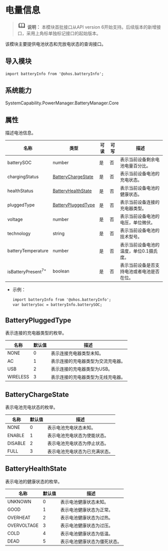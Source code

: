 # 电量信息

> ![icon-note.gif](public_sys-resources/icon-note.gif) **说明：**
> 本模块首批接口从API version 6开始支持。后续版本的新增接口，采用上角标单独标记接口的起始版本。

该模块主要提供电池状态和充放电状态的查询接口。


## 导入模块

```
import batteryInfo from '@ohos.batteryInfo';
```

## 系统能力

SystemCapability.PowerManager.BatteryManager.Core

## 属性

描述电池信息。

| 名称                            | 类型                                       | 可读   | 可写   | 描述                    |
| ----------------------------- | ---------------------------------------- | ---- | ---- | --------------------- |
| batterySOC                    | number                                   | 是    | 否    | 表示当前设备剩余电池电量百分比。      |
| chargingStatus                | [BatteryChargeState](#batterychargestate) | 是    | 否    | 表示当前设备电池的充电状态。        |
| healthStatus                  | [BatteryHealthState](#batteryhealthstate) | 是    | 否    | 表示当前设备电池的健康状态。        |
| pluggedType                   | [BatteryPluggedType](#batterypluggedtype) | 是    | 否    | 表示当前设备连接的充电器类型。       |
| voltage                       | number                                   | 是    | 否    | 表示当前设备电池的电压，单位微伏。     |
| technology                    | string                                   | 是    | 否    | 表示当前设备电池的技术型号。        |
| batteryTemperature            | number                                   | 是    | 否    | 表示当前设备电池的温度，单位0.1摄氏度。 |
| isBatteryPresent<sup>7+</sup> | boolean                                  | 是    | 否    | 表示当前设备是否支持电池或者电池是否在位。 |

- 示例：
  ```
  import batteryInfo from '@ohos.batteryInfo';
  var batterySoc = batteryInfo.batterySOC;
  ```


## BatteryPluggedType

表示连接的充电器类型的枚举。


| 名称       | 默认值  | 描述                |
| -------- | ---- | ----------------- |
| NONE     | 0    | 表示连接充电器类型未知。      |
| AC       | 1    | 表示连接的充电器类型为交流充电器。 |
| USB      | 2    | 表示连接的充电器类型为USB。   |
| WIRELESS | 3    | 表示连接的充电器类型为无线充电器。 |


## BatteryChargeState

表示电池充电状态的枚举。


| 名称      | 默认值  | 描述              |
| ------- | ---- | --------------- |
| NONE    | 0    | 表示电池充电状态未知。     |
| ENABLE  | 1    | 表示电池充电状态为使能状态。  |
| DISABLE | 2    | 表示电池充电状态为停止状态。  |
| FULL    | 3    | 表示电池充电状态为已充满状态。 |


## BatteryHealthState

表示电池的健康状态的枚举。


| 名称          | 默认值  | 描述             |
| ----------- | ---- | -------------- |
| UNKNOWN     | 0    | 表示电池健康状态未知。    |
| GOOD        | 1    | 表示电池健康状态为正常。   |
| OVERHEAT    | 2    | 表示电池健康状态为过热。   |
| OVERVOLTAGE | 3    | 表示电池健康状态为过压。   |
| COLD        | 4    | 表示电池健康状态为低温。   |
| DEAD        | 5    | 表示电池健康状态为僵死状态。 |
